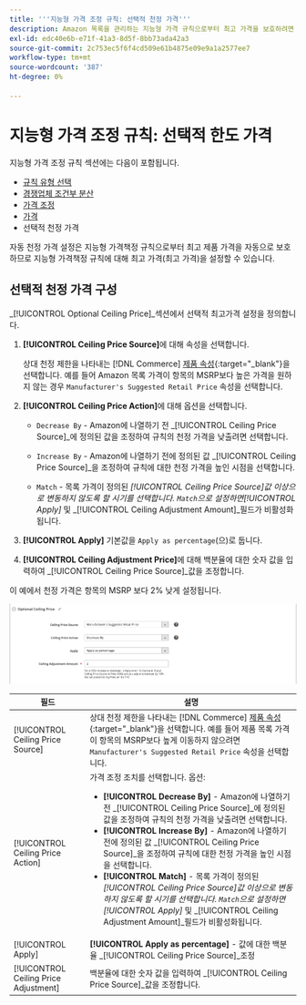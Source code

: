 ```yaml
---
title: '''지능형 가격 조정 규칙: 선택적 천정 가격'''
description: Amazon 목록을 관리하는 지능형 가격 규칙으로부터 최고 가격을 보호하려면 선택적 천정 가격 설정을 사용하십시오.
exl-id: edc40e6b-e71f-41a3-8d5f-8bb73ada42a3
source-git-commit: 2c753ec5f6f4cd509e61b4875e09e9a1a2577ee7
workflow-type: tm+mt
source-wordcount: '387'
ht-degree: 0%

---
```


# 지능형 가격 조정 규칙: 선택적 한도 가격

지능형 가격 조정 규칙 섹션에는 다음이 포함됩니다.

- [규칙 유형 선택](./intelligent-repricing-rules.md)
- [경쟁업체 조건부 분산](./competitor-conditional-variances.md)
- [가격 조정](./price-adjustment.md)
- [가격](./floor-price.md)
- 선택적 천정 가격

자동 천정 가격 설정은 지능형 가격책정 규칙으로부터 최고 제품 가격을 자동으로 보호하므로 지능형 가격책정 규칙에 대해 최고 가격(최고 가격)을 설정할 수 있습니다.

## 선택적 천정 가격 구성

_[!UICONTROL Optional Ceiling Price]_섹션에서 선택적 최고가격 설정을 정의합니다.

1. **[!UICONTROL Ceiling Price Source]**&#x200B;에 대해 속성을 선택합니다.

   상대 천정 제한을 나타내는 [!DNL Commerce] [제품 속성](https://docs.magento.com/user-guide/catalog/product-attributes.html){:target=&quot;_blank&quot;}을 선택합니다. 예를 들어 Amazon 목록 가격이 항목의 MSRP보다 높은 가격을 원하지 않는 경우 `Manufacturer's Suggested Retail Price` 속성을 선택합니다.

1. **[!UICONTROL Ceiling Price Action]**&#x200B;에 대해 옵션을 선택합니다.

   - `Decrease By` - Amazon에 나열하기 전 _[!UICONTROL Ceiling Price Source]_에 정의된 값을 조정하여 규칙의 천정 가격을 낮출려면 선택합니다.

   - `Increase By` - Amazon에 나열하기 전에 정의된 값 _[!UICONTROL Ceiling Price Source]_을 조정하여 규칙에 대한 천정 가격을 높인 시점을 선택합니다.

   - `Match` - 목록 가격이 정의된  _[!UICONTROL Ceiling Price Source]_값 이상으로 변동하지 않도록 할 시기를 선택합니다. `Match`으로 설정하면_[!UICONTROL Apply]_ 및 _[!UICONTROL Ceiling Adjustment Amount]_필드가 비활성화됩니다.

1. **[!UICONTROL Apply]** 기본값을 `Apply as percentage`(으)로 둡니다.

1. **[!UICONTROL Ceiling Adjustment Price]**&#x200B;에 대해 백분율에 대한 숫자 값을 입력하여 _[!UICONTROL Ceiling Price Source]_값을 조정합니다.

이 예에서 천정 가격은 항목의 MSRP 보다 2% 낮게 설정됩니다.

![지능형 가격 책정 규칙 - 선택적 한도](assets/ob-intelligent-price-rule-ceiling.png)

| 필드 | 설명 |
|---|---|
| [!UICONTROL Ceiling Price Source] | 상대 천정 제한을 나타내는 [!DNL Commerce] [제품 속성](https://docs.magento.com/user-guide/catalog/product-attributes.html){:target=&quot;_blank&quot;}을 선택합니다. 예를 들어 제품 목록 가격이 항목의 MSRP보다 높게 이동하지 않으려면 `Manufacturer's Suggested Retail Price` 속성을 선택합니다. |
| [!UICONTROL Ceiling Price Action] | 가격 조정 조치를 선택합니다. 옵션:<ul><li>**[!UICONTROL Decrease By]** - Amazon에 나열하기 전 _[!UICONTROL Ceiling Price Source]_에 정의된 값을 조정하여 규칙의 천정 가격을 낮출려면 선택합니다.</li><li>**[!UICONTROL Increase By]** - Amazon에 나열하기 전에 정의된 값 _[!UICONTROL Ceiling Price Source]_을 조정하여 규칙에 대한 천정 가격을 높인 시점을 선택합니다.</li><li>**[!UICONTROL Match]** - 목록 가격이 정의된  _[!UICONTROL Ceiling Price Source]_값 이상으로 변동하지 않도록 할 시기를 선택합니다. `Match`으로 설정하면_[!UICONTROL Apply]_ 및 _[!UICONTROL Ceiling Adjustment Amount]_필드가 비활성화됩니다.</li></ul> |
| [!UICONTROL Apply] | **[!UICONTROL Apply as percentage]** - 값에 대한 백분율  _[!UICONTROL Ceiling Price Source]_조정 |
| [!UICONTROL Ceiling Price Adjustment] | 백분율에 대한 숫자 값을 입력하여 _[!UICONTROL Ceiling Price Source]_값을 조정합니다. |

